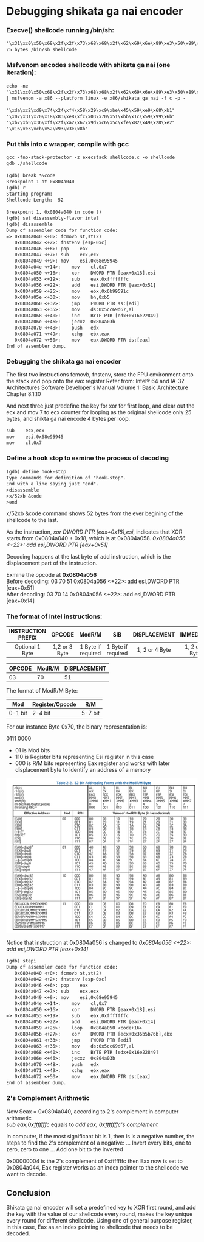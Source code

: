 # Debugging shikata ga nai encoder
### Execve() shellcode running /bin/sh:
```
"\x31\xc0\x50\x68\x2f\x2f\x73\x68\x68\x2f\x62\x69\x6e\x89\xe3\x50\x89\xe2\x53\x89\xe1\xb0\x0b\xcd\x80"
25 bytes /bin/sh shellcode
```

### Msfvenom encodes shellcode with shikata ga nai (one iteration):
```
echo -ne "\x31\xc0\x50\x68\x2f\x2f\x73\x68\x68\x2f\x62\x69\x6e\x89\xe3\x50\x89\xe2\x53\x89\xe1\xb0\x0b\xcd\x80" | msfvenom -a x86 --platform linux -e x86/shikata_ga_nai -f c -p - 

"\xda\xc2\xd9\x74\x24\xf4\x58\x29\xc9\xbe\x45\x59\xe9\x68\xb1"
"\x07\x31\x70\x18\x83\xe8\xfc\x03\x70\x51\xbb\x1c\x59\x99\x6b"
"\xb7\xb5\x36\xff\x2f\xa2\x67\x9d\xc6\x5c\xfe\x82\x49\x28\xe2"
"\x16\xe3\xcb\x52\x93\x3e\x8b"
```
### Put this into c wrapper, compile with gcc 

```
gcc -fno-stack-protector -z execstack shellcode.c -o shellcode
gdb ./shellcode

(gdb) break *&code
Breakpoint 1 at 0x804a040
(gdb) r
Starting program: 
Shellcode Length:  52

Breakpoint 1, 0x0804a040 in code ()
(gdb) set disassembly-flavor intel
(gdb) disassemble 
Dump of assembler code for function code:
=> 0x0804a040 <+0>:	fcmovb st,st(2)
   0x0804a042 <+2>:	fnstenv [esp-0xc]
   0x0804a046 <+6>:	pop    eax
   0x0804a047 <+7>:	sub    ecx,ecx
   0x0804a049 <+9>:	mov    esi,0x68e95945
   0x0804a04e <+14>:	mov    cl,0x7
   0x0804a050 <+16>:	xor    DWORD PTR [eax+0x18],esi
   0x0804a053 <+19>:	sub    eax,0xfffffffc
   0x0804a056 <+22>:	add    esi,DWORD PTR [eax+0x51]
   0x0804a059 <+25>:	mov    ebx,0x6b99591c
   0x0804a05e <+30>:	mov    bh,0xb5
   0x0804a060 <+32>:	jmp    FWORD PTR ss:[edi]
   0x0804a063 <+35>:	mov    ds:0x5cc69d67,al
   0x0804a068 <+40>:	inc    BYTE PTR [edx+0x16e22849]
   0x0804a06e <+46>:	jecxz  0x804a03b
   0x0804a070 <+48>:	push   edx
   0x0804a071 <+49>:	xchg   ebx,eax
   0x0804a072 <+50>:	mov    eax,DWORD PTR ds:[eax]
End of assembler dump.

```
### Debugging the shikata ga nai encoder

The first two instructions fcmovb, fnstenv, store the FPU environment onto the stack and pop onto the eax register
Refer from: 
Intel® 64 and IA-32 Architectures Software Developer's Manual Volume 1: Basic Architecture Chapter 8.1.10

And next three just predefine the key for xor for first loop, and clear out the ecx and mov 7 to ecx counter for looping 
as the original shellcode only 25 bytes, and shikta ga nai encode 4 bytes per loop.
```
sub    ecx,ecx
mov    esi,0x68e95945
mov    cl,0x7

```

### Define a hook stop to exmine the process of decoding

```
(gdb) define hook-stop
Type commands for definition of "hook-stop".
End with a line saying just "end".
>disassemble 
>x/52xb &code
>end
```
x/52xb &code command shows 52 bytes from the ever begining of the shellcode to the last.

As the instruction, *xor    DWORD PTR [eax+0x18],esi*, indicates that XOR starts from 0x0804a040 + 0x18,
which is at 0x0804a058.
*0x0804a056 <+22>:	add    esi,DWORD PTR [eax+0x51]*  

Decoding happens at the last byte of add instruction, which is the displacement part of the instruction. 

Exmine the opcode at **0x0804a056**   
Before decoding: 03 70 51    0x0804a056 <+22>:	add    esi,DWORD PTR [eax+0x51]  
After decoding:  03 70 14    0x0804a056 <+22>:	add    esi,DWORD PTR [eax+0x14]

### The format of Intel instructions:

| INSTRUCTION PREFIX | OPCODE        | ModR/M             | SIB                | DISPLACEMENT   | IMMEDIATE      |
|:------------------:|:-------------:|:------------------:|:------------------:|:--------------:|:--------------:|
| Optional 1 Byte    | 1,2 or 3 Byte | 1 Byte if required | 1 Byte if required | 1, 2 or 4 Byte | 1, 2 or 4 Byte |



|OPCODE|ModR/M|DISPLACEMENT|
|---|---|---|
|03 |70 |51 |

The format of ModR/M Byte:

|Mod |Register/Opcode|R/M|
|---|---|---|
|0-1 bit |2-4 bit |5-7 bit|

For our instance Byte 0x70, the binary representation is:

0111 0000

- 01 is Mod bits
- 110 is Register bits representing Esi register in this case
- 000 is R/M bits representing Eax register and works with later displacement byte to identify an address of a memory


![](./32-Bit_Addressing_ModR:M.png)

Notice that instruction at 0x0804a056 is changed to *0x0804a056 <+22>:	add    esi,DWORD PTR [eax+0x14]*
```
(gdb) stepi
Dump of assembler code for function code:
   0x0804a040 <+0>:	fcmovb st,st(2)
   0x0804a042 <+2>:	fnstenv [esp-0xc]
   0x0804a046 <+6>:	pop    eax
   0x0804a047 <+7>:	sub    ecx,ecx
   0x0804a049 <+9>:	mov    esi,0x68e95945
   0x0804a04e <+14>:	mov    cl,0x7
   0x0804a050 <+16>:	xor    DWORD PTR [eax+0x18],esi
=> 0x0804a053 <+19>:	sub    eax,0xfffffffc
   0x0804a056 <+22>:	add    esi,DWORD PTR [eax+0x14]
   0x0804a059 <+25>:	loop   0x804a050 <code+16>
   0x0804a05b <+27>:	xor    DWORD PTR [ecx+0x36b5b76b],ebx
   0x0804a061 <+33>:	jmp    FWORD PTR [edi]
   0x0804a063 <+35>:	mov    ds:0x5cc69d67,al
   0x0804a068 <+40>:	inc    BYTE PTR [edx+0x16e22849]
   0x0804a06e <+46>:	jecxz  0x804a03b
   0x0804a070 <+48>:	push   edx
   0x0804a071 <+49>:	xchg   ebx,eax
   0x0804a072 <+50>:	mov    eax,DWORD PTR ds:[eax]
End of assembler dump.
```
### 2's Complement Arithmetic
Now $eax = 0x0804a040, according to 2's complement in computer arithmetic  
*sub    eax,0xfffffffc* equals to *add eax, 0xfffffffc's complement*  

In computer, if the most significant bit is 1, then is is a negative number, the steps to find the 2's complement of a negative:
... Invert every bits, one to zero, zero to one
... Add one bit to the inverted

0x00000004 is the 2's complement of 0xfffffffc
then Eax now is set to 0x0804a044, Eax register works as an index pointer to the shellcode we want to decode.

Conclusion
---
Shikata ga nai encoder will set a predefined key to XOR first round, and add the key with the value of our shellcode every round,  makes the key unique every round for different shellcode. Using one of general purpose register, in this case, Eax as an index  pointing to shellcode that needs to be decoded. 

